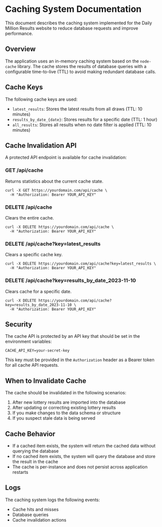 # Caching System Documentation

This document describes the caching system implemented for the Daily Million Results website to reduce database requests and improve performance.

## Overview

The application uses an in-memory caching system based on the `node-cache` library. The cache stores the results of database queries with a configurable time-to-live (TTL) to avoid making redundant database calls.

## Cache Keys

The following cache keys are used:

- `latest_results`: Stores the latest results from all draws (TTL: 10 minutes)
- `results_by_date_{date}`: Stores results for a specific date (TTL: 1 hour)
- `all_results`: Stores all results when no date filter is applied (TTL: 10 minutes)

## Cache Invalidation API

A protected API endpoint is available for cache invalidation:

### GET /api/cache

Returns statistics about the current cache state.

```
curl -X GET https://yourdomain.com/api/cache \
  -H "Authorization: Bearer YOUR_API_KEY"
```

### DELETE /api/cache

Clears the entire cache.

```
curl -X DELETE https://yourdomain.com/api/cache \
  -H "Authorization: Bearer YOUR_API_KEY"
```

### DELETE /api/cache?key=latest_results

Clears a specific cache key.

```
curl -X DELETE https://yourdomain.com/api/cache?key=latest_results \
  -H "Authorization: Bearer YOUR_API_KEY"
```

### DELETE /api/cache?key=results_by_date_2023-11-10

Clears cache for a specific date.

```
curl -X DELETE https://yourdomain.com/api/cache?key=results_by_date_2023-11-10 \
  -H "Authorization: Bearer YOUR_API_KEY"
```

## Security

The cache API is protected by an API key that should be set in the environment variables:

```
CACHE_API_KEY=your-secret-key
```

This key must be provided in the `Authorization` header as a Bearer token for all cache API requests.

## When to Invalidate Cache

The cache should be invalidated in the following scenarios:

1. After new lottery results are imported into the database
2. After updating or correcting existing lottery results
3. If you make changes to the data schema or structure
4. If you suspect stale data is being served

## Cache Behavior

- If a cached item exists, the system will return the cached data without querying the database
- If no cached item exists, the system will query the database and store the result in the cache
- The cache is per-instance and does not persist across application restarts

## Logs

The caching system logs the following events:
- Cache hits and misses
- Database queries
- Cache invalidation actions 